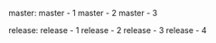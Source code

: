 
master:
  master - 1
  master - 2
  master - 3

release:
  release - 1
  release - 2
  release - 3
  release - 4